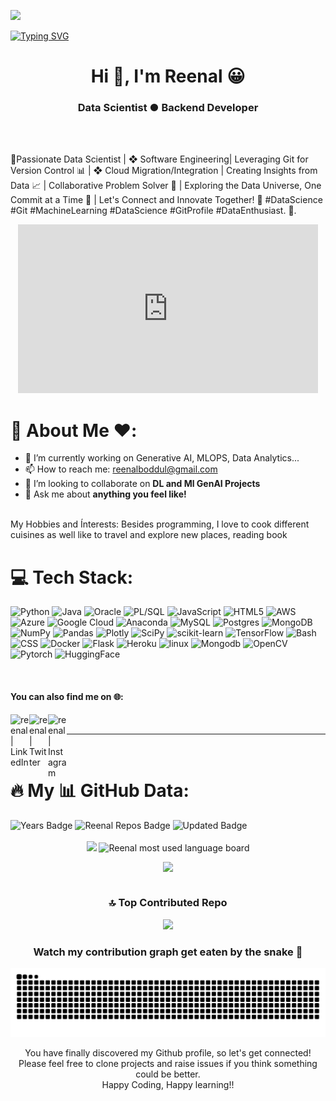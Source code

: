 ![](https://komarev.com/ghpvc/?username=reenal&label=PROFILE+VIEWS)

[![Typing SVG](https://readme-typing-svg.herokuapp.com?size=24&width=600&lines=Welcome+To+My+GitHub+Profile!+😀)](https://git.io/typing-svg)

<h1 align="center">Hi 👋, I'm Reenal 😀 </h1>
<h3 align="center">Data Scientist ● Backend Developer</h3>

<br />
<br />

🔮Passionate Data Scientist | ❖ Software Engineering| Leveraging Git for Version Control 📊 | ❖ Cloud Migration/Integration | Creating Insights from Data 📈 | Collaborative Problem Solver 🤝 | Exploring the Data Universe, One Commit at a Time 🌌 | Let's Connect and Innovate Together! 🚀 #DataScience #Git #MachineLearning #DataScience #GitProfile #DataEnthusiast.
🚀.
<div align="center">
  
<iframe src="https://giphy.com/embed/L1R1tvI9svkIWwpVYr" width="480" height="270" frameBorder="0" class="giphy-embed" allowFullScreen></iframe>
</div>

# 👋 About Me ❤️:

- 🌱 I’m currently working on Generative AI, MLOPS, Data Analytics...
- 📫 How to reach me: <a href="mailto:reenalboddul@gmail.com">reenalboddul@gmail.com</a> 
- 👯 I’m looking to collaborate on **DL and Ml GenAI Projects**
- 💬 Ask me about **anything you feel like!**
<br/>
My Hobbies and Ínterests:
Besides programming, I love to cook different cuisines as well like to travel and explore new places, reading book  
<br>

# 💻 Tech Stack:
![Python](https://img.shields.io/badge/python-3670A0?style=for-the-badge&logo=python&logoColor=ffdd90) ![Java](https://img.shields.io/badge/java-%23ED8B00.svg?style=for-the-badge&logo=java&logoColor=white) ![Oracle](https://img.shields.io/badge/oracle-%24ED6B00.svg?style=for-the-badge&logo=oracle&logoColor=white) ![PL/SQL](https://img.shields.io/badge/plsql-%23316192.svg?style=for-the-badge&logo=plsql&logoColor=white)  ![JavaScript](https://img.shields.io/badge/javascript-%23323330.svg?style=for-the-badge&logo=javascript&logoColor=%23F7DF1E) ![HTML5](https://img.shields.io/badge/html5-%23E34F26.svg?style=for-the-badge&logo=html5&logoColor=white) ![AWS](https://img.shields.io/badge/AWS-%23FF9900.svg?style=for-the-badge&logo=amazon-aws&logoColor=white) ![Azure](https://img.shields.io/badge/azure-%230072C6.svg?style=for-the-badge&logo=azure-devops&logoColor=white) ![Google Cloud](https://img.shields.io/badge/Google%20Cloud-%234285F4.svg?style=for-the-badge&logo=google-cloud&logoColor=white) ![Anaconda](https://img.shields.io/badge/Anaconda-%2344A833.svg?style=for-the-badge&logo=anaconda&logoColor=white) ![MySQL](https://img.shields.io/badge/mysql-%2300f.svg?style=for-the-badge&logo=mysql&logoColor=white) ![Postgres](https://img.shields.io/badge/postgres-%23316192.svg?style=for-the-badge&logo=postgresql&logoColor=white) ![MongoDB](https://img.shields.io/badge/MongoDB-%234ea94b.svg?style=for-the-badge&logo=mongodb&logoColor=white) ![NumPy](https://img.shields.io/badge/numpy-%23013243.svg?style=for-the-badge&logo=numpy&logoColor=white) ![Pandas](https://img.shields.io/badge/pandas-%23150458.svg?style=for-the-badge&logo=pandas&logoColor=white) ![Plotly](https://img.shields.io/badge/Plotly-%233F4F75.svg?style=for-the-badge&logo=plotly&logoColor=white) ![SciPy](https://img.shields.io/badge/SciPy-%230C55A5.svg?style=for-the-badge&logo=scipy&logoColor=%white) ![scikit-learn](https://img.shields.io/badge/scikit--learn-%23F7931E.svg?style=for-the-badge&logo=scikit-learn&logoColor=white) ![TensorFlow](https://img.shields.io/badge/TensorFlow-%23FF6F00.svg?style=for-the-badge&logo=TensorFlow&logoColor=white) ![Bash](https://img.shields.io/badge/Bash-%23FF6F00.svg?style=for-the-badge&logo=Bash&logoColor=white) ![CSS](https://img.shields.io/badge/CSS-%23FF6F00.svg?style=for-the-badge&logo=CSS&logoColor=white) ![Docker](https://img.shields.io/badge/Docker-%23FF6F00.svg?style=for-the-badge&logo=Docker&logoColor=white) ![Flask](https://img.shields.io/badge/Flask-%23FF6F00.svg?style=for-the-badge&logo=Flask&logoColor=white) ![Heroku](https://img.shields.io/badge/Heroku-%23FF6F00.svg?style=for-the-badge&logo=Heroku&logoColor=white) ![linux](https://img.shields.io/badge/linux-%23FF6F00.svg?style=for-the-badge&logo=linux&logoColor=white) ![Mongodb](https://img.shields.io/badge/Mongodb-%23FF6F00.svg?style=for-the-badge&logo=Mongodb&logoColor=white) ![OpenCV](https://img.shields.io/badge/OpenCV-%23FF6F00.svg?style=for-the-badge&logo=OpenCV&logoColor=white) ![Pytorch](https://img.shields.io/badge/Pytorch-%23FF6F00.svg?style=for-the-badge&logo=Pytorch&logoColor=white) ![HuggingFace](https://img.shields.io/badge/HuggingFace-%23FF6F00.svg?style=for-the-badge&logo=HuggingFace&logoColor=white)   

<br>
<p align="center">
<!--<img src="https://github-readme-stats.vercel.app/api?username=reenal&show_icons=true" alt="blurred-machine"/>-->
</p>

#### You can also find me on 🌐: 

[<img align="left" alt="reenal | LinkedIn" width="30px" src="https://img.icons8.com/color/48/000000/linkedin.png" />][linkedin]
[<img align="left" alt="reenal | Twitter" width="30px" src="https://img.icons8.com/fluent/48/000000/twitter.png" />][twitter]
[<img align="left" alt="reenal | Instagram" width="30px" src="https://img.icons8.com/fluent/48/000000/instagram-new.png" />][Instagram]
<!--[<img align="left" alt="reenal | YouTube" width="30px" src="https://www.vectorlogo.zone/logos/youtube/youtube-tile.svg" />][YouTube]
[<img align="left" alt="reenal | LeetCode" width="30px" src="https://user-images.githubusercontent.com/36547915/97088991-45da5d00-1652-11eb-900f-80d106540f4f.png" />][LeetCode]-->
                                                                                                                                                                       
<br>

<hr>

[linkedin]: https://www.linkedin.com/in/reenal-zampal-boddul-29273826/
[twitter]: https://twitter.com/ReenalZampal
[Instagram]: https://www.instagram.com/reenalzampal

<br>

# :fire: My 📊 GitHub Data:

<div>
  <img src="https://badges.pufler.dev/years/reenal" alt="Years Badge"  /> 
  <img src="https://badges.pufler.dev/repos/reenal" alt="Reenal Repos Badge"  /> 
  <img src="https://badges.pufler.dev/commits/monthly/reenal" alt="Updated Badge"  /> 
</div>
<br>
<!-- <div style = "margin: 0 10px">

 ![](https://github-readme-stats.vercel.app/api?username=reenal&theme=radical&hide_border=false&include_all_commits=true&count_private=true)
</div> -->

<div align="center">
 
<img width="48%" src="https://github-readme-stats.vercel.app/api?username=reenal&show_icons=true&theme=algolia&include_all_commits=true&count_private=true"/>

<img width="48%" alt="Reenal most used language board" src="https://github-readme-streak-stats.herokuapp.com/?reenal&theme=react&border=61dafb&hide_border=true" />
<div>
  
<!--
![](https://github-readme-streak-stats.herokuapp.com/?user=reenal&theme=radical&hide_border=false)  



[![GitHub Streak](http://github-readme-streak-stats.herokuapp.com?user=reenal)](https://git.io/streak-stats)
-->
<div align = "center" style = "width: 100%; display: flex; justify-content: center; align-items: center; flex-direction: column">
<!-- <div style = "display: flex; flex-direction: row;">


<div align = "center" style = "margin: 0 10px">

![](https://github-readme-streak-stats.herokuapp.com/?user=reenal&theme=radical&hide_border=false)
</div>
</div>  -->

<div style = "margin: 0 10px">

![](https://github-readme-stats.vercel.app/api/top-langs/?username=reenal&theme=react&hide_border=false&include_all_commits=true&count_private=true&layout=compact)
</div>
</div>

### 🔝 Top Contributed Repo
<div align = "center">

![](https://github-contributor-stats.vercel.app/api?username=reenal&limit=5&theme=dark&combine_all_yearly_contributions=true)

</div>


### Watch my contribution graph get eaten by the snake 🐍

![Reenal snake gif](https://github.com/reenal/reenal/blob/main/github-contribution-grid-snake.svg)

<p align="center">
You have finally discovered my Github profile, so let's get connected!
<br/>
Please feel free to clone projects and raise issues if you think something could be better.
<br/>
Happy Coding, Happy learning!!
</p>  


